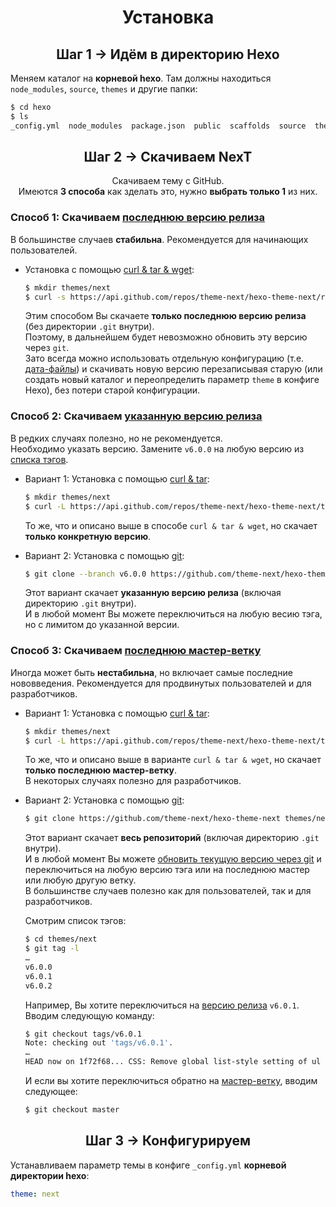 <h1 align="center">Установка</h1>

<h2 align="center">Шаг 1 &rarr; Идём в директорию Hexo</h2>

Меняем каталог на **корневой hexo**. Там должны находиться `node_modules`, `source`, `themes` и другие папки:
   ```sh
   $ cd hexo
   $ ls
   _config.yml  node_modules  package.json  public  scaffolds  source  themes
   ```

<h2 align="center">Шаг 2 &rarr; Скачиваем NexT</h2>

<p align="center">Скачиваем тему с GitHub.</br>
Имеются <b>3 способа</b> как зделать это, нужно <b>выбрать только 1</b> из них.</p>

### Способ 1: Скачиваем [последнюю версию релиза][releases-latest-url]

   В большинстве случаев **стабильна**. Рекомендуется для начинающих пользователей.

   * Установка с помощью [curl & tar & wget][curl-tar-wget-url]:

     ```sh
     $ mkdir themes/next
     $ curl -s https://api.github.com/repos/theme-next/hexo-theme-next/releases/latest | grep tarball_url | cut -d '"' -f 4 | wget -i - -O- | tar -zx -C themes/next --strip-components=1
     ```
     Этим способом Вы скачаете **только последнюю версию релиза** (без директории `.git` внутри).\
     Поэтому, в дальнейшем будет невозможно обновить эту версию через `git`.\
     Зато всегда можно использовать отдельную конфигурацию (т.е. [дата-файлы][docs-data-files-url]) и скачивать новую версию перезаписывая старую (или создать новый каталог и переопределить параметр `theme` в конфиге Hexo), без потери старой конфигурации.

### Способ 2: Скачиваем [указанную версию релиза][releases-url]

   В редких случаях полезно, но не рекомендуется.\
   Необходимо указать версию. Замените `v6.0.0` на любую версию из [списка тэгов][tags-url].

   * Вариант 1: Установка с помощью [curl & tar][curl-tar-url]:

     ```sh
     $ mkdir themes/next
     $ curl -L https://api.github.com/repos/theme-next/hexo-theme-next/tarball/v6.0.0 | tar -zxv -C themes/next --strip-components=1
     ```
     То же, что и описано выше в способе `curl & tar & wget`, но скачает **только конкретную версию**.

   * Вариант 2: Установка с помощью [git][git-url]:

     ```sh
     $ git clone --branch v6.0.0 https://github.com/theme-next/hexo-theme-next themes/next
     ```
     Этот вариант скачает **указанную версию релиза** (включая директорию `.git` внутри).\
     И в любой момент Вы можете переключиться на любую весию тэга, но с лимитом до указанной версии.

### Способ 3: Скачиваем [последнюю мастер-ветку][download-latest-url]

   Иногда может быть **нестабильна**, но включает самые последние нововведения. Рекомендуется для продвинутых пользователей и для разработчиков.

   * Вариант 1: Установка с помощью [curl & tar][curl-tar-url]:

     ```sh
     $ mkdir themes/next
     $ curl -L https://api.github.com/repos/theme-next/hexo-theme-next/tarball | tar -zxv -C themes/next --strip-components=1
     ```
     То же, что и описано выше в варианте `curl & tar & wget`, но скачает **только последнюю мастер-ветку**.\
     В некоторых случаях полезно для разработчиков.

   * Вариант 2: Установка с помощью [git][git-url]:

     ```sh
     $ git clone https://github.com/theme-next/hexo-theme-next themes/next
     ```

     Этот вариант скачает **весь репозиторий** (включая директорию `.git` внутри).\
     И в любой момент Вы можете [обновить текущую версию через git][update-with-git-url] и переключиться на любую версию тэга или на последнюю мастер или любую другую ветку.\
     В большинстве случаев полезно как для пользователей, так и для разработчиков.

     Смотрим список тэгов:

     ```sh
     $ cd themes/next
     $ git tag -l
     …
     v6.0.0
     v6.0.1
     v6.0.2
     ```

     Например, Вы хотите переключиться на [версию релиза][tags-url] `v6.0.1`. Вводим следующую команду:

     ```sh
     $ git checkout tags/v6.0.1
     Note: checking out 'tags/v6.0.1'.
     …
     HEAD now on 1f72f68... CSS: Remove global list-style setting of ul
     ```

     И если вы хотите переключиться обратно на [мастер-ветку][commits-url], вводим следующее:

     ```sh
     $ git checkout master
     ```

<h2 align="center">Шаг 3 &rarr; Конфигурируем</h2>

Устанавливаем параметр темы в конфиге `_config.yml` **корневой директории hexo**:

```yml
theme: next
```

[download-latest-url]: https://github.com/theme-next/hexo-theme-next/archive/master.zip
[releases-latest-url]: https://github.com/theme-next/hexo-theme-next/releases/latest
[releases-url]: https://github.com/theme-next/hexo-theme-next/releases
[tags-url]: https://github.com/theme-next/hexo-theme-next/tags
[commits-url]: https://github.com/theme-next/hexo-theme-next/commits/master

[git-url]: http://lmgtfy.com/?q=linux+git+install
[curl-tar-url]: http://lmgtfy.com/?q=linux+curl+tar+install
[curl-tar-wget-url]: http://lmgtfy.com/?q=linux+curl+tar+wget+install

[update-with-git-url]: https://github.com/theme-next/hexo-theme-next/blob/master/docs/ru/README.md#%D0%A3%D1%81%D1%82%D0%B0%D0%BD%D0%BE%D0%B2%D0%BA%D0%B0
[docs-data-files-url]: https://github.com/theme-next/hexo-theme-next/blob/master/docs/ru/DATA-FILES.md

